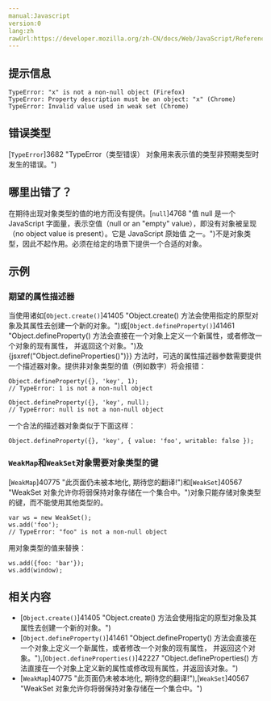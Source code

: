 ```yaml
---
manual:Javascript
version:0
lang:zh
rawUrl:https://developer.mozilla.org/zh-CN/docs/Web/JavaScript/Reference/Errors/No_non-null_object
---
```






## 提示信息<a name="提示信息"></a>

```
TypeError: "x" is not a non-null object (Firefox)
TypeError: Property description must be an object: "x" (Chrome)
TypeError: Invalid value used in weak set (Chrome)

```

## 错误类型<a name="错误类型"></a>


[`TypeError`]3682 "TypeError（类型错误） 对象用来表示值的类型非预期类型时发生的错误。")


## 哪里出错了？<a name="哪里出错了？"></a>


在期待出现对象类型的值的地方而没有提供。[`null`]4768 "值 null 是一个 JavaScript 字面量，表示空值（null or an "empty" value），即没有对象被呈现（no object value is present）。它是 JavaScript 原始值 之一。")不是对象类型，因此不起作用。必须在给定的场景下提供一个合适的对象。


## 示例<a name="示例"></a>

### 期望的属性描述器<a name="期望的属性描述器"></a>


当使用诸如[`Object.create()`]41405 "Object.create() 方法会使用指定的原型对象及其属性去创建一个新的对象。")或[`Object.defineProperty()`]41461 "Object.defineProperty() 方法会直接在一个对象上定义一个新属性，或者修改一个对象的现有属性， 并返回这个对象。")及{jsxref(&quot;Object.defineProperties()&quot;)}} 方法时，可选的属性描述器参数需要提供一个描述器对象。提供非对象类型的值（例如数字）将会报错：


```
Object.defineProperty({}, 'key', 1);
// TypeError: 1 is not a non-null object

Object.defineProperty({}, 'key', null);
// TypeError: null is not a non-null object
```


一个合法的描述器对象类似于下面这样：


```
Object.defineProperty({}, 'key', { value: 'foo', writable: false });
```

### `WeakMap`和`WeakSet`对象需要对象类型的键<a name="WeakMap_和_WeakSet_对象需要对象类型的键"></a>


[`WeakMap`]40775 "此页面仍未被本地化, 期待您的翻译!")和[`WeakSet`]40567 "WeakSet 对象允许你将弱保持对象存储在一个集合中。")对象只能存储对象类型的键，而不能使用其他类型的。


```
var ws = new WeakSet();
ws.add('foo');
// TypeError: "foo" is not a non-null object
```


用对象类型的值来替换：


```
ws.add({foo: 'bar'});
ws.add(window);
```

## 相关内容<a name="相关内容"></a>

* [`Object.create()`]41405 "Object.create() 方法会使用指定的原型对象及其属性去创建一个新的对象。")
* [`Object.defineProperty()`]41461 "Object.defineProperty() 方法会直接在一个对象上定义一个新属性，或者修改一个对象的现有属性， 并返回这个对象。"),[`Object.defineProperties()`]42227 "Object.defineProperties() 方法直接在一个对象上定义新的属性或修改现有属性，并返回该对象。")
* [`WeakMap`]40775 "此页面仍未被本地化, 期待您的翻译!"),[`WeakSet`]40567 "WeakSet 对象允许你将弱保持对象存储在一个集合中。")



